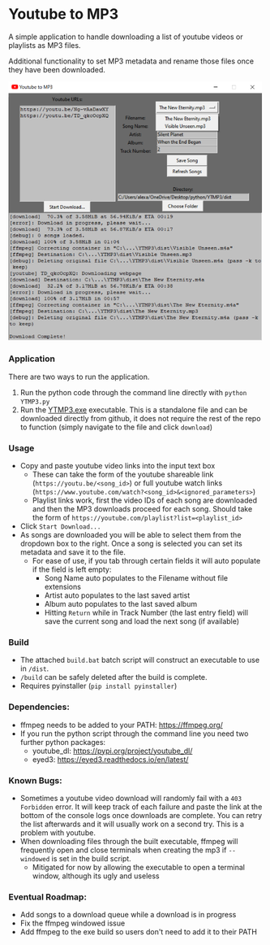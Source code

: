 # Youtube to MP3
A simple application to handle downloading a list of youtube videos or playlists as MP3 files.

Additional functionality to set MP3 metadata and rename those files once they have been downloaded.

<img src='resources/Screenshot.png' width='500'>

### Application
There are two ways to run the application.
 1. Run the python code through the command line directly with `python YTMP3.py`
 2. Run the [YTMP3.exe](dist/YTMP3.exe) executable. This is a standalone file and can be downloaded directly from github, it does not require the rest of the repo to function (simply navigate to the file and click `download`)

### Usage
 - Copy and paste youtube video links into the input text box
   - These can take the form of the youtube shareable link (`https://youtu.be/<song_id>`) or full youtube watch links (`https://www.youtube.com/watch?<song_id>&<ignored_parameters>`)
   - Playlist links work, first the video IDs of each song are downloaded and then the MP3 downloads proceed for each song. Should take the form of `https://youtube.com/playlist?list=<playlist_id>`
 - Click `Start Download...`
 - As songs are downloaded you will be able to select them from the dropdown box to the right. Once a song is selected you can set its metadata and save it to the file.
   - For ease of use, if you tab through certain fields it will auto populate if the field is left empty:
      - Song Name auto populates to the Filename without file extensions
      - Artist auto populates to the last saved artist
      - Album auto populates to the last saved album
      - Hitting `Return` while in Track Number (the last entry field) will save the current song and load the next song (if available)

### Build
 - The attached `build.bat` batch script will construct an executable to use in `/dist`.
 - `/build` can be safely deleted after the build is complete.
 - Requires pyinstaller (`pip install pyinstaller`)

### Dependencies:
 - ffmpeg needs to be added to your PATH: https://ffmpeg.org/
 - If you run the python script through the command line you need two further python packages:
    - youtube_dl: https://pypi.org/project/youtube_dl/
    - eyed3: https://eyed3.readthedocs.io/en/latest/

### Known Bugs:
 - Sometimes a youtube video download will randomly fail with a `403 Forbidden` error. It will keep track of each failure and paste the link at the bottom of the console logs once downloads are complete. You can retry the list afterwards and it will usually work on a second try. This is a problem with youtube.
 - When downloading files through the built executable, ffmpeg will frequently open and close terminals when creating the mp3 if `--windowed` is set in the build script.
   - Mitigated for now by allowing the executable to open a terminal window, although its ugly and useless

### Eventual Roadmap:
 - Add songs to a download queue while a download is in progress
 - Fix the ffmpeg windowed issue
 - Add ffmpeg to the exe build so users don't need to add it to their PATH
